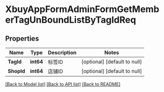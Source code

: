 # XbuyAppFormAdminFormGetMemberTagUnBoundListByTagIdReq

## Properties
Name | Type | Description | Notes
------------ | ------------- | ------------- | -------------
**TagId** | **int64** | 标签ID | [optional] [default to null]
**ShopId** | **int64** | 店铺ID | [optional] [default to null]

[[Back to Model list]](../README.md#documentation-for-models) [[Back to API list]](../README.md#documentation-for-api-endpoints) [[Back to README]](../README.md)

